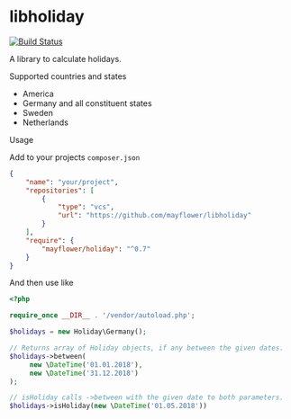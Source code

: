 # libholiday

[![Build Status](https://travis-ci.org/mayflower/libholiday.svg?branch=master)](https://travis-ci.org/mayflower/libholiday)

A library to calculate holidays.

Supported countries and states

* America
* Germany and all constituent states
* Sweden
* Netherlands

Usage

Add to your projects ```composer.json```

```json
{
    "name": "your/project",
    "repositories": [
        {
            "type": "vcs",
            "url": "https://github.com/mayflower/libholiday"
        }
    ],
    "require": {
        "mayflower/holiday": "^0.7"
    }
}
```

And then use like

```php
<?php

require_once __DIR__ . '/vendor/autoload.php';

$holidays = new Holiday\Germany();

// Returns array of Holiday objects, if any between the given dates.
$holidays->between(
     new \DateTime('01.01.2018'),
     new \DateTime('31.12.2018')
);

// isHoliday calls ->between with the given date to both parameters.
$holidays->isHoliday(new \DateTime('01.05.2018'))
```

